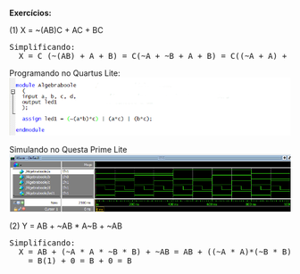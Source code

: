 <p>
<b>Exercícios:</b>
<p>
(1) X = ~(AB)C + AC + BC
<pre>
Simplificando:
  X = C (~(AB) + A + B) = C(~A + ~B + A + B) = C((~A + A) + (~B + B)) = C(1 + 1) = C(1) = C
</pre>
<p>
Programando no Quartus Lite:<br>
<img src="https://github.com/mitoedson/eletronicadigital/blob/Teoria/Exercicio01_a.png">
<p>
Simulando no Questa Prime Lite<br>
<img src="https://github.com/mitoedson/eletronicadigital/blob/Teoria/Exercicio01_b.png">

<p>
(2) Y = AB + ~AB * A~B + ~AB
<pre>
Simplificando:
  X = AB + (~A * A * ~B * B) + ~AB = AB + ((~A * A)*(~B * B)) + ~AB = AB + (0 * 0) + ~AB = AB + ~AB + 0 = B(~A + A) + 0 =
    = B(1) + 0 = B + 0 = B
</pre>
